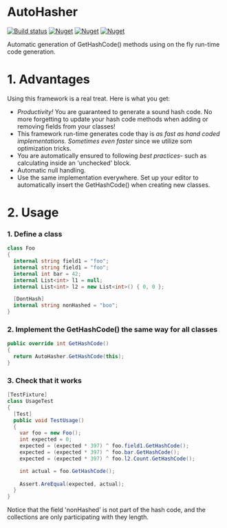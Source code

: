 # AutoHasher

[![Build status](https://ci.appveyor.com/api/projects/status/3ip6tk8i3s277474/branch/master?svg=true)](https://ci.appveyor.com/project/kbilsted/autohasher/branch/master)
[![Nuget](https://img.shields.io/nuget/dt/autohasher.svg)](http://nuget.org/packages/autohasher)
[![Nuget](https://img.shields.io/nuget/v/autohasher.svg)](http://nuget.org/packages/autohasher)
[![Nuget](https://img.shields.io/nuget/vpre/autohasher.svg)](http://nuget.org/packages/autohasher)


Automatic generation of GetHashCode() methods using on the fly run-time code generation.


# 1. Advantages

Using this framework is a real treat. Here is what you get:

* *Productivity!* You are guaranteed to generate a sound hash code. No more forgetting to update your hash code methods when adding or removing fields from your classes!
* This framework run-time generates code thay is *as fast as hand coded implementations. Sometimes even faster* since we utilize som optimization tricks. 
* You are automatically ensured to following *best practices*- such as calculating inside an 'unchecked' block.
* Automatic null handling.
* Use the same implementation everywhere. Set up your editor to automatically insert the GetHashCode() when creating new classes. 

# 2. Usage

### 1. Define a class

```C#
class Foo
{
  internal string field1 = "foo";
  internal string field1 = "foo";
  internal int bar = 42;
  internal List<int> l1 = null;
  internal List<int> l2 = new List<int>() { 0, 0 };

  [DontHash]
  internal string nonHashed = "boo";
}
```
  
### 2. Implement the GetHashCode() the same way for all classes
    
```C#
public override int GetHashCode()
{
  return AutoHasher.GetHashCode(this);
}
```  

### 3. Check that it works

```C#
[TestFixture]
class UsageTest
{
  [Test]
  public void TestUsage()
  {
    var foo = new Foo();
    int expected = 0;
    expected = (expected * 397) ^ foo.field1.GetHashCode();
    expected = (expected * 397) ^ foo.bar.GetHashCode();
    expected = (expected * 397) ^ foo.l2.Count.GetHashCode();

    int actual = foo.GetHashCode();
    
    Assert.AreEqual(expected, actual);
  }
}
```

Notice that the field 'nonHashed' is not part of the hash code, and the collections are only participating with they length.


